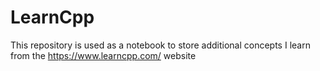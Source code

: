 # LearnCpp
This repository is used as a notebook to store additional concepts I learn from the https://www.learncpp.com/ website
